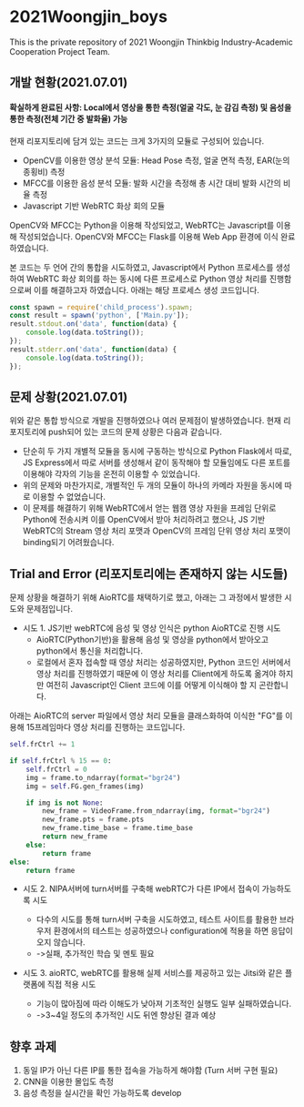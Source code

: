 # 2021Woongjin_boys
This is the private repository of 2021 Woongjin Thinkbig Industry-Academic Cooperation Project Team.

## 개발 현황(2021.07.01)
#### 확실하게 완료된 사항: Local에서 영상을 통한 측정(얼굴 각도, 눈 감김 측정) 및 음성을 통한 측정(전체 기간 중 발화율) 가능

현재 리포지토리에 담겨 있는 코드는 크게 3가지의 모듈로 구성되어 있습니다.

* OpenCV를 이용한 영상 분석 모듈: Head Pose 측정, 얼굴 면적 측정, EAR(눈의 종횡비) 측정
* MFCC를 이용한 음성 분석 모듈: 발화 시간을 측정해 총 시간 대비 발화 시간의 비율 측정
* Javascript 기반 WebRTC 화상 회의 모듈

OpenCV와 MFCC는 Python을 이용해 작성되었고, WebRTC는 Javascript를 이용해 작성되었습니다.
OpenCV와 MFCC는 Flask를 이용해 Web App 환경에 이식 완료하였습니다.

본 코드는 두 언어 간의 통합을 시도하였고, Javascript에서 Python 프로세스를 생성하여 WebRTC 화상 회의를 하는 동시에 다른 프로세스로 Python 영상 처리를 진행함으로써 이를 해결하고자 하였습니다. 아래는 해당 프로세스 생성 코드입니다.

```javascript
const spawn = require('child_process').spawn; 
const result = spawn('python', ['Main.py']); 
result.stdout.on('data', function(data) { 
    console.log(data.toString()); 
}); 
result.stderr.on('data', function(data) { 
    console.log(data.toString()); 
});
```

## 문제 상황(2021.07.01)
위와 같은 통합 방식으로 개발을 진행하였으나 여러 문제점이 발생하였습니다. 현재 리포지토리에 push되어 있는 코드의 문제 상황은 다음과 같습니다.

* 단순히 두 가지 개별적 모듈을 동시에 구동하는 방식으로 Python Flask에서 따로, JS Express에서 따로 서버를 생성해서 같이 동작해야 할 모듈임에도 다른 포트를 이용해야 각자의 기능을 온전히 이용할 수 있었습니다.
* 위의 문제와 마찬가지로, 개별적인 두 개의 모듈이 하나의 카메라 자원을 동시에 따로 이용할 수 없었습니다.
* 이 문제를 해결하기 위해 WebRTC에서 얻는 웹캠 영상 자원을 프레임 단위로 Python에 전송시켜 이를 OpenCV에서 받아 처리하려고 했으나, JS 기반 WebRTC의 Stream 영상 처리 포맷과 OpenCV의 프레임 단위 영상 처리 포맷이 binding되기 어려웠습니다.

## Trial and Error (리포지토리에는 존재하지 않는 시도들)
문제 상황을 해결하기 위해 AioRTC를 채택하기로 했고, 아래는 그 과정에서 발생한 시도와 문제점입니다.

* 시도 1. JS기반 webRTC에 음성 및 영상 인식은 python AioRTC로 진행 시도
    * AioRTC(Python기반)을 활용해 음성 및 영상을 python에서 받아오고 python에서 통신을 처리합니다.
    * 로컬에서 혼자 접속할 때 영상 처리는 성공하였지만, Python 코드인 서버에서 영상 처리를 진행하였기 때문에 이 영상 처리를 Client에게 하도록 옮겨야 하지만 여전히 Javascript인 Client 코드에 이를 어떻게 이식해야 할 지 곤란합니다.

아래는 AioRTC의 server 파일에서 영상 처리 모듈을 클래스화하여 이식한 "FG"를 이용해 15프레임마다 영상 처리를 진행하는 코드입니다.
```python
self.frCtrl += 1

if self.frCtrl % 15 == 0:
    self.frCtrl = 0
    img = frame.to_ndarray(format="bgr24")
    img = self.FG.gen_frames(img)

    if img is not None:
        new_frame = VideoFrame.from_ndarray(img, format="bgr24")
        new_frame.pts = frame.pts
        new_frame.time_base = frame.time_base
        return new_frame
    else:
        return frame
else:
    return frame
```

* 시도 2. NIPA서버에 turn서버를 구축해 webRTC가 다른 IP에서 접속이 가능하도록 시도
    * 다수의 시도를 통해 turn서버 구축을 시도하였고, 테스트 사이트를 활용한 브라우저 환경에서의 테스트는 성공하였으나 configuration에 적용을 하면 응답이 오지 않습니다.
    * ->실패, 추가적인 학습 및 멘토 필요

* 시도 3. aioRTC, webRTC를 활용해 실제 서비스를 제공하고 있는 Jitsi와 같은 플랫폼에 직접 적용 시도
    * 기능이 많아짐에 따라 이해도가 낮아져 기초적인 실행도 일부 실패하였습니다.
    * ->3~4일 정도의 추가적인 시도 뒤엔 향상된 결과 예상

## 향후 과제
1. 동일 IP가 아닌 다른 IP를 통한 접속을 가능하게 해야함 (Turn 서버 구현 필요)
2. CNN을 이용한 몰입도 측정
3. 음성 측정을 실시간을 확인 가능하도록 develop